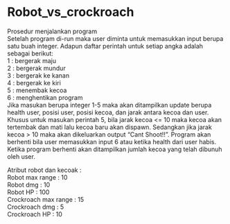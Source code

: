 # Robot_vs_crockroach
Prosedur menjalankan program<br />
Setelah program di-run maka user diminta untuk memasukkan input berupa satu buah integer. Adapun daftar perintah untuk setiap angka adalah sebagai berikut:<br />
1 : bergerak maju<br />
2 : bergerak mundur<br />
3 : bergerak ke kanan<br />
4 : bergerak ke kiri<br />
5 : menembak kecoa<br />
6 : menghentikan program<br />
Jika masukan berupa integer 1-5 maka akan ditampilkan update berupa health user, posisi user, posisi kecoa, dan jarak antara kecoa dan user. Khusus untuk masukan perintah 5, bila jarak kecoa <= 10 maka kecoa akan tertembak dan mati lalu kecoa baru akan dispawn. Sedangkan jika jarak kecoa > 10 maka akan dikeluarkan output “Cant Shoot!!”.
Program akan berhenti bila user memasukkan input 6 atau ketika health dari user habis. Ketika program berhenti akan ditampilkan jumlah kecoa yang telah dibunuh oleh user.<br />

Atribut robot dan kecoak :<br />
Robot max range : 10<br />
Robot dmg : 10<br />
Robot HP : 100<br />
Crockroach max range : 15<br />
Crockroach dmg : 5<br />
Crockroach HP : 10<br />
